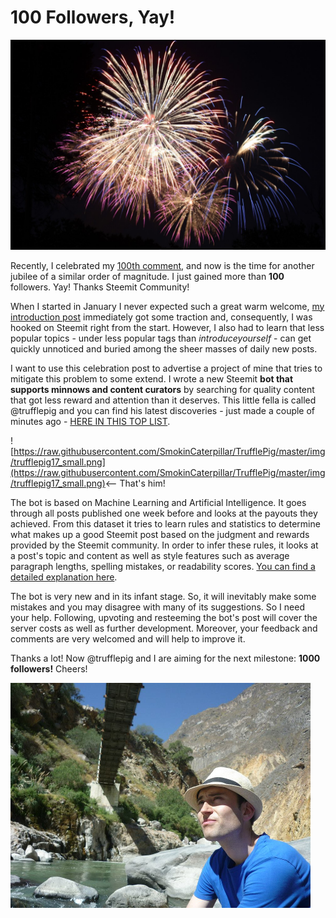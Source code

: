 # 100 Followers, Yay!

![100](https://raw.githubusercontent.com/SmokinCaterpillar/blog/master/2018_02_21_100followers/100.jpg)

Recently, I celebrated my [100th comment](https://steemit.com/steemit/@smcaterpillar/my-100th-post-on-steemit-time-for-a-short-recap), and now is the time for another jubilee of a similar order of magnitude. I just gained more than **100** followers. Yay! Thanks Steemit Community!

When I started in January I never expected such a great warm welcome, [my introduction post](https://steemit.com/introduceyourself/@smcaterpillar/hello-world-hello-steemit-community-i-m-not-a-big-fan-of-new-year-s-resolutions-but-this-time-i-do-have-one) immediately got some traction and, consequently, I was hooked on Steemit right from the start. However, I also had to learn that less popular topics - under less popular tags than *introduceyourself* - can get quickly unnoticed and buried among the sheer masses of daily new posts.

I want to use this celebration post to advertise a project of mine that tries to mitigate this problem to some extend. I wrote a new Steemit **bot that supports minnows and content curators** by searching for quality content that got less reward and attention than it deserves. This little fella is called @trufflepig and you can find his latest discoveries - just made a couple of minutes ago - [HERE IN THIS TOP LIST](https://steemit.com/steemit/@trufflepig/daily-truffle-picks-2018-02-21).

![https://raw.githubusercontent.com/SmokinCaterpillar/TrufflePig/master/img/trufflepig17_small.png](https://raw.githubusercontent.com/SmokinCaterpillar/TrufflePig/master/img/trufflepig17_small.png)<-- That's him!

The bot is based on Machine Learning and Artificial Intelligence. It goes through all posts published one week before and looks at the payouts they achieved. From this dataset it tries to learn rules and statistics to determine what makes up a good Steemit post based on the judgment and rewards provided by the Steemit community. In order to infer these rules, it looks at a post's topic and content as well as style features such as average paragraph lengths, spelling mistakes, or readability scores. [You can find a detailed explanation here](https://steemit.com/steemit/@smcaterpillar/trufflepig-introducing-the-artificial-intelligence-for-content-curation-and-minnow-support).


The bot is very new and in its infant stage. So, it will inevitably make some mistakes and you may disagree with many of its suggestions. So I need your help. Following, upvoting and resteeming the bot's post will cover the server costs as well as further development. Moreover, your feedback and comments are very welcomed and will help to improve it.


Thanks a lot! Now @trufflepig and I are aiming for the next milestone: **1000 followers!** Cheers!

![me](https://raw.githubusercontent.com/SmokinCaterpillar/blog/master/about/me.jpg)